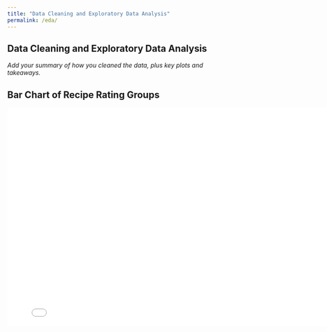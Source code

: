 ```yaml
---
title: "Data Cleaning and Exploratory Data Analysis"
permalink: /eda/
---
```


## Data Cleaning and Exploratory Data Analysis

*Add your summary of how you cleaned the data, plus key plots and takeaways.*
## Bar Chart of Recipe Rating Groups

<iframe
  src="../assets/rating-group-bar.html"
  width="800"
  height="500"
  frameborder="0"
></iframe>
